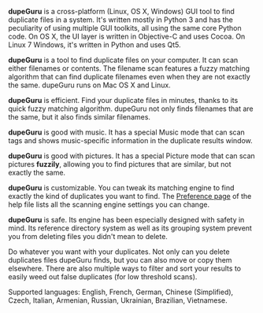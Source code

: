 **dupeGuru** is a cross-platform (Linux, OS X, Windows) GUI tool to find duplicate files in a system. It's written mostly in Python 3 and has the peculiarity of using multiple GUI toolkits, all using the same core Python code. On OS X, the UI layer is written in Objective-C and uses Cocoa. On Linux 7 Windows, it's written in Python and uses Qt5.

**dupeGuru** is a tool to find duplicate files on your computer. It can scan either filenames or contents. The filename scan features a fuzzy matching algorithm that can find duplicate filenames even when they are not exactly the same. dupeGuru runs on Mac OS X and Linux.

**dupeGuru** is efficient. Find your duplicate files in minutes, thanks to its quick fuzzy matching algorithm. dupeGuru not only finds filenames that are the same, but it also finds similar filenames.

**dupeGuru** is good with music. It has a special Music mode that can scan tags and shows music-specific information in the duplicate results window.

**dupeGuru** is good with pictures. It has a special Picture mode that can scan pictures **fuzzily**, allowing you to find pictures that are similar, but not exactly the same.

**dupeGuru** is customizable. You can tweak its matching engine to find exactly the kind of duplicates you want to find. The [Preference page](https://dupeguru.voltaicideas.net/help/en/preferences.html) of the help file lists all the scanning engine settings you can change.

**dupeGuru** is safe. Its engine has been especially designed with safety in mind. Its reference directory system as well as its grouping system prevent you from deleting files you didn't mean to delete.

Do whatever you want with your duplicates. Not only can you delete duplicates files dupeGuru finds, but you can also move or copy them elsewhere. There are also multiple ways to filter and sort your results to easily weed out false duplicates (for low threshold scans).

Supported languages: English, French, German, Chinese (Simplified), Czech, Italian, Armenian, Russian, Ukrainian, Brazilian, Vietnamese.